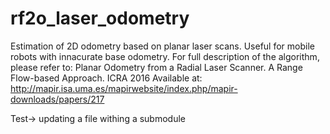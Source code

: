 # rf2o_laser_odometry
Estimation of 2D odometry based on planar laser scans. Useful for mobile robots with innacurate base odometry. For full description of the algorithm, please refer to: Planar Odometry from a Radial Laser Scanner. A Range Flow-based Approach. ICRA 2016 Available at: http://mapir.isa.uma.es/mapirwebsite/index.php/mapir-downloads/papers/217

Test-> updating a file withing a submodule
